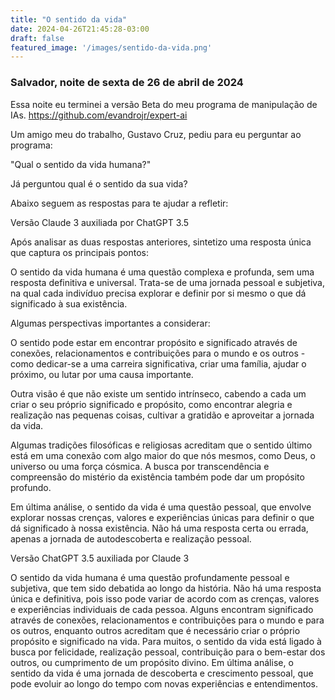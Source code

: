 ```yaml
---
title: "O sentido da vida"
date: 2024-04-26T21:45:28-03:00
draft: false
featured_image: '/images/sentido-da-vida.png'
---
```


### Salvador, noite de sexta de 26 de abril de 2024

Essa noite eu terminei a versão Beta do meu programa de manipulação de IAs. https://github.com/evandrojr/expert-ai

Um amigo meu do trabalho, Gustavo Cruz, pediu para eu perguntar ao programa: 

"Qual o sentido da vida humana?"

Já perguntou qual é o sentido da sua vida?

Abaixo seguem as respostas para te ajudar a refletir:

<!-- *Longo demais, resumindo: Siga seu coração e não se importe com a opinião dos outros.* -->

Versão Claude 3 auxiliada por ChatGPT 3.5

Após analisar as duas respostas anteriores, sintetizo uma resposta única que captura os principais pontos:

O sentido da vida humana é uma questão complexa e profunda, sem uma resposta definitiva e universal. Trata-se de uma jornada pessoal e subjetiva, na qual cada indivíduo precisa explorar e definir por si mesmo o que dá significado à sua existência.

Algumas perspectivas importantes a considerar:

O sentido pode estar em encontrar propósito e significado através de conexões, relacionamentos e contribuições para o mundo e os outros - como dedicar-se a uma carreira significativa, criar uma família, ajudar o próximo, ou lutar por uma causa importante.

Outra visão é que não existe um sentido intrínseco, cabendo a cada um criar o seu próprio significado e propósito, como encontrar alegria e realização nas pequenas coisas, cultivar a gratidão e aproveitar a jornada da vida.

Algumas tradições filosóficas e religiosas acreditam que o sentido último está em uma conexão com algo maior do que nós mesmos, como Deus, o universo ou uma força cósmica. A busca por transcendência e compreensão do mistério da existência também pode dar um propósito profundo.

Em última análise, o sentido da vida é uma questão pessoal, que envolve explorar nossas crenças, valores e experiências únicas para definir o que dá significado à nossa existência. Não há uma resposta certa ou errada, apenas a jornada de autodescoberta e realização pessoal.

Versão ChatGPT 3.5 auxiliada por Claude 3

O sentido da vida humana é uma questão profundamente pessoal e subjetiva, que tem sido debatida ao longo da história. Não há uma resposta única e definitiva, pois isso pode variar de acordo com as crenças, valores e experiências individuais de cada pessoa. Alguns encontram significado através de conexões, relacionamentos e contribuições para o mundo e para os outros, enquanto outros acreditam que é necessário criar o próprio propósito e significado na vida. Para muitos, o sentido da vida está ligado à busca por felicidade, realização pessoal, contribuição para o bem-estar dos outros, ou cumprimento de um propósito divino. Em última análise, o sentido da vida é uma jornada de descoberta e crescimento pessoal, que pode evoluir ao longo do tempo com novas experiências e entendimentos.